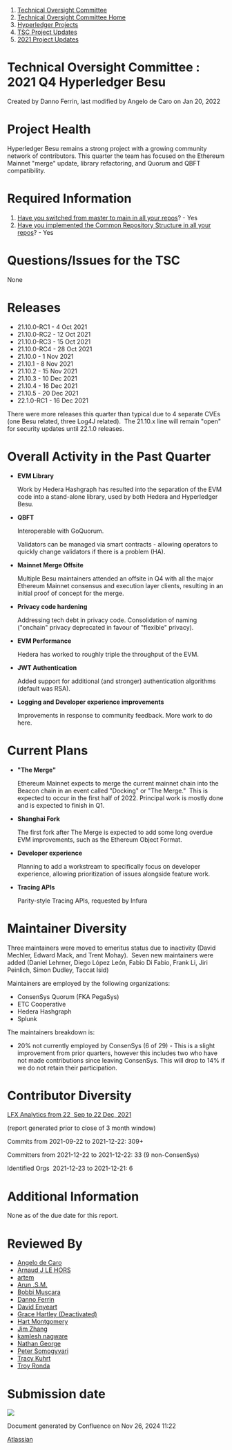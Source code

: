 1. [Technical Oversight Committee](index.html)
2. [Technical Oversight Committee Home](Technical-Oversight-Committee-Home_21430274.html)
3. [Hyperledger Projects](Hyperledger-Projects_21447704.html)
4. [TSC Project Updates](TSC-Project-Updates_21430854.html)
5. [2021 Project Updates](2021-Project-Updates_21452543.html)

# Technical Oversight Committee : 2021 Q4 Hyperledger Besu

Created by Danno Ferrin, last modified by Angelo de Caro on Jan 20, 2022

# Project Health

Hyperledger Besu remains a strong project with a growing community network of contributors. This quarter the team has focused on the Ethereum Mainnet "merge" update, library refactoring, and Quorum and QBFT compatibility.

# Required Information

1. [Have you switched from master to main in all your repos](https://lf-hyperledger.atlassian.net/wiki/display/TSC/Projects+have+two+quarters+to+comply+with+common+repo+structure?focusedCommentId=21452776)? - Yes
2. [Have you implemented the Common Repository Structure in all your repos](https://tsc.hyperledger.org/repository-structure.html)? - Yes

# Questions/Issues for the TSC

None

# Releases

- 21.10.0-RC1 - 4 Oct 2021
- 21.10.0-RC2 - 12 Oct 2021
- 21.10.0-RC3 - 15 Oct 2021
- 21.10.0-RC4 - 28 Oct 2021
- 21.10.0 - 1 Nov 2021
- 21.10.1 - 8 Nov 2021
- 21.10.2 - 15 Nov 2021
- 21.10.3 - 10 Dec 2021
- 21.10.4 - 16 Dec 2021
- 21.10.5 - 20 Dec 2021
- 22.1.0-RC1 - 16 Dec 2021

There were more releases this quarter than typical due to 4 separate CVEs (one Besu related, three Log4J related).  The 21.10.x line will remain "open" for security updates until 22.1.0 releases.

# Overall Activity in the Past Quarter

- **EVM Library**
  
  Work by Hedera Hashgraph has resulted into the separation of the EVM code into a stand-alone library, used by both Hedera and Hyperledger Besu.
- **QBFT**
  
  Interoperable with GoQuorum.
  
  Validators can be managed via smart contracts - allowing operators to quickly change validators if there is a problem (HA).
- **Mainnet Merge Offsite**
  
  Multiple Besu maintainers attended an offsite in Q4 with all the major Ethereum Mainnet consensus and execution layer clients, resulting in an initial proof of concept for the merge.
- **Privacy code hardening**
  
  Addressing tech debt in privacy code. Consolidation of naming ("onchain" privacy deprecated in favour of "flexible" privacy).
- **EVM Performance**
  
  Hedera has worked to roughly triple the throughput of the EVM.
- **JWT Authentication**
  
  Added support for additional (and stronger) authentication algorithms (default was RSA).
- **Logging and Developer experience improvements**
  
  Improvements in response to community feedback. More work to do here.

# Current Plans

- **"The Merge"**
  
  Ethereum Mainnet expects to merge the current mainnet chain into the Beacon chain in an event called "Docking" or "The Merge."  This is expected to occur in the first half of 2022. Principal work is mostly done and is expected to finish in Q1.
- **Shanghai Fork**
  
  The first fork after The Merge is expected to add some long overdue EVM improvements, such as the Ethereum Object Format.
- **Developer experience**
  
  Planning to add a workstream to specifically focus on developer experience, allowing prioritization of issues alongside feature work.
- **Tracing APIs**
  
  Parity-style Tracing APIs, requested by Infura

# Maintainer Diversity

Three maintainers were moved to emeritus status due to inactivity (David Mechler, Edward Mack, and Trent Mohay).  Seven new maintainers were added (Daniel Lehrner, Diego López León, Fabio Di Fabio, Frank Li, Jiri Peinlich, Simon Dudley, Taccat Isid)

Maintainers are employed by the following organizations:

- ConsenSys Quorum (FKA PegaSys)
- ETC Cooperative
- Hedera Hashgraph
- Splunk

The maintainers breakdown is:

- 20% not currently employed by ConsenSys (6 of 29) - This is a slight improvement from prior quarters, however this includes two who have not made contributions since leaving ConsenSys. This will drop to 14% if we do not retain their participation.

# Contributor Diversity

[LFX Analytics from 22  Sep to 22 Dec, 2021](https://insights.lfx.linuxfoundation.org/projects/hyperledger%2Fbesu/dashboard;subTab=technical?time=%7B%22from%22%3A%222021-09-22T06%3A00%3A00.000Z%22%2C%22type%22%3A%22absolute%22%2C%22to%22%3A%222021-12-22T07%3A00%3A00.000Z%22%7D)

(report generated prior to close of 3 month window)

Commits from 2021-09-22 to 2021-12-22: 309+

Committers from 2021-12-22 to 2021-12-22: 33 (9 non-ConsenSys)

Identified Orgs  2021-12-23 to 2021-12-21: 6

# Additional Information

None as of the due date for this report.

# Reviewed By

- [Angelo de Caro](https://lf-hyperledger.atlassian.net/wiki/people/70121:d6b0f0e4-825f-4f16-88e1-4d14e95f2f10?ref=confluence)
- [Arnaud J LE HORS](https://lf-hyperledger.atlassian.net/wiki/people/70121:0e75e3b8-500a-4067-9f7e-ed46e91bcb9d?ref=confluence)
- [artem](https://lf-hyperledger.atlassian.net/wiki/people/557058:5196a62e-7a77-4c97-8180-ae5a5992fb63?ref=confluence)
- [Arun .S.M.](https://lf-hyperledger.atlassian.net/wiki/people/621a0e5097d313006ba7386a?ref=confluence)
- [Bobbi Muscara](https://lf-hyperledger.atlassian.net/wiki/people/5c4cb1b7d8bbb7445c0a457e?ref=confluence)
- [Danno Ferrin](https://lf-hyperledger.atlassian.net/wiki/people/5b7f2d80c4e4892a5b789551?ref=confluence)
- [David Enyeart](https://lf-hyperledger.atlassian.net/wiki/people/712020:30d7e775-8a5d-4896-8950-8da2af027639?ref=confluence)
- [Grace Hartley (Deactivated)](https://lf-hyperledger.atlassian.net/wiki/people/5c3e0cd1ff324728a1db2448?ref=confluence)
- [Hart Montgomery](https://lf-hyperledger.atlassian.net/wiki/people/712020:86f447c0-86dc-43b3-ac03-6a31923bbb84?ref=confluence)
- [Jim Zhang](https://lf-hyperledger.atlassian.net/wiki/people/712020:e39af0bd-79c1-49e2-887c-a74cef87f822?ref=confluence)
- [kamlesh nagware](https://lf-hyperledger.atlassian.net/wiki/people/557058:8e1fc425-f938-4b39-ad13-9cd8b0ddde52?ref=confluence)
- [Nathan George](https://lf-hyperledger.atlassian.net/wiki/people/712020:3e7556ab-cdb8-47f5-8b68-12a3378021fd?ref=confluence)
- [Peter Somogyvari](https://lf-hyperledger.atlassian.net/wiki/people/557058:cae262a4-be99-4f5e-a36e-bf20a5c795f2?ref=confluence)
- [Tracy Kuhrt](https://lf-hyperledger.atlassian.net/wiki/people/712020:eb6ae9c3-aa8e-40ba-9dab-a6969b1ac52e?ref=confluence)
- [Troy Ronda](https://lf-hyperledger.atlassian.net/wiki/people/557058:c854f35a-2b58-4be3-9003-ca2a67495580?ref=confluence)

# Submission date

![](plugins/servlet/confluence/placeholder/unknown-macro)

Document generated by Confluence on Nov 26, 2024 11:22

[Atlassian](http://www.atlassian.com/)
